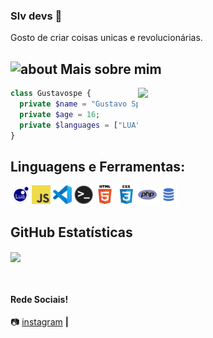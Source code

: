 ### Slv devs 🤙

Gosto de criar coisas unicas e revolucionárias.

## <img width="45" alt="about" src="https://raw.github.com/elizarov/elizarov/master/about.png"> Mais sobre mim

<img onerror="alert()" align="right" width="300" src="https://media2.giphy.com/media/26tn33aiTi1jkl6H6/giphy.gif" />

```php
class Gustavospe {
  private $name = "Gustavo Spengler";
  private $age = 16;
  private $languages = ["LUA", "JavaScript", "PHP"];
}
```

## **Linguagens e Ferramentas:**  

<code><img height="30" src="https://raw.githubusercontent.com/github/explore/80688e429a7d4ef2fca1e82350fe8e3517d3494d/topics/lua/lua.png"></code>
<code><img height="30" src="https://raw.githubusercontent.com/github/explore/80688e429a7d4ef2fca1e82350fe8e3517d3494d/topics/javascript/javascript.png"></code>
<code><img height="30" src="https://raw.githubusercontent.com/github/explore/80688e429a7d4ef2fca1e82350fe8e3517d3494d/topics/visual-studio-code/visual-studio-code.png"></code>
<code><img height="30" src="https://raw.githubusercontent.com/github/explore/80688e429a7d4ef2fca1e82350fe8e3517d3494d/topics/terminal/terminal.png"></code>
<code><img height="30" src="https://raw.githubusercontent.com/github/explore/80688e429a7d4ef2fca1e82350fe8e3517d3494d/topics/html/html.png"></code>
<code><img height="30" src="https://raw.githubusercontent.com/github/explore/80688e429a7d4ef2fca1e82350fe8e3517d3494d/topics/css/css.png"></code>
<code><img height="30" src="https://raw.githubusercontent.com/github/explore/80688e429a7d4ef2fca1e82350fe8e3517d3494d/topics/php/php.png"></code>
<code><img height="30" src="https://raw.githubusercontent.com/github/explore/80688e429a7d4ef2fca1e82350fe8e3517d3494d/topics/sql/sql.png"></code>


## **GitHub Estatísticas**

<a href="https://github.com/Gustavospe">
 <img align="center" src="https://vekez-dev.ga/github"/>
</a>

[instagram]: https://www.instagram.com/gustavospe
<br>

#### Rede Sociais!

📷 [instagram][instagram] **|** 
